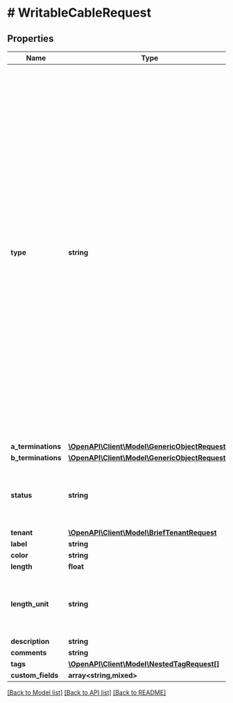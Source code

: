 # # WritableCableRequest

## Properties

Name | Type | Description | Notes
------------ | ------------- | ------------- | -------------
**type** | **string** | * &#x60;cat3&#x60; - CAT3 * &#x60;cat5&#x60; - CAT5 * &#x60;cat5e&#x60; - CAT5e * &#x60;cat6&#x60; - CAT6 * &#x60;cat6a&#x60; - CAT6a * &#x60;cat7&#x60; - CAT7 * &#x60;cat7a&#x60; - CAT7a * &#x60;cat8&#x60; - CAT8 * &#x60;dac-active&#x60; - Direct Attach Copper (Active) * &#x60;dac-passive&#x60; - Direct Attach Copper (Passive) * &#x60;mrj21-trunk&#x60; - MRJ21 Trunk * &#x60;coaxial&#x60; - Coaxial * &#x60;mmf&#x60; - Multimode Fiber * &#x60;mmf-om1&#x60; - Multimode Fiber (OM1) * &#x60;mmf-om2&#x60; - Multimode Fiber (OM2) * &#x60;mmf-om3&#x60; - Multimode Fiber (OM3) * &#x60;mmf-om4&#x60; - Multimode Fiber (OM4) * &#x60;mmf-om5&#x60; - Multimode Fiber (OM5) * &#x60;smf&#x60; - Singlemode Fiber * &#x60;smf-os1&#x60; - Singlemode Fiber (OS1) * &#x60;smf-os2&#x60; - Singlemode Fiber (OS2) * &#x60;aoc&#x60; - Active Optical Cabling (AOC) * &#x60;usb&#x60; - USB * &#x60;power&#x60; - Power | [optional]
**a_terminations** | [**\OpenAPI\Client\Model\GenericObjectRequest[]**](GenericObjectRequest.md) |  | [optional]
**b_terminations** | [**\OpenAPI\Client\Model\GenericObjectRequest[]**](GenericObjectRequest.md) |  | [optional]
**status** | **string** | * &#x60;connected&#x60; - Connected * &#x60;planned&#x60; - Planned * &#x60;decommissioning&#x60; - Decommissioning | [optional]
**tenant** | [**\OpenAPI\Client\Model\BriefTenantRequest**](BriefTenantRequest.md) |  | [optional]
**label** | **string** |  | [optional]
**color** | **string** |  | [optional]
**length** | **float** |  | [optional]
**length_unit** | **string** | * &#x60;km&#x60; - Kilometers * &#x60;m&#x60; - Meters * &#x60;cm&#x60; - Centimeters * &#x60;mi&#x60; - Miles * &#x60;ft&#x60; - Feet * &#x60;in&#x60; - Inches | [optional]
**description** | **string** |  | [optional]
**comments** | **string** |  | [optional]
**tags** | [**\OpenAPI\Client\Model\NestedTagRequest[]**](NestedTagRequest.md) |  | [optional]
**custom_fields** | **array<string,mixed>** |  | [optional]

[[Back to Model list]](../../README.md#models) [[Back to API list]](../../README.md#endpoints) [[Back to README]](../../README.md)
